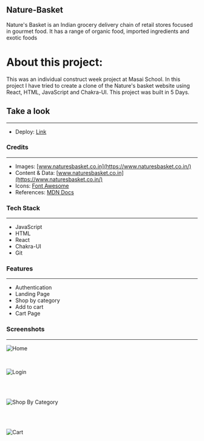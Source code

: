 ## Nature-Basket
Nature's Basket is an Indian grocery delivery chain of retail stores focused in gourmet food. It has a range of organic food, imported ingredients and exotic foods

# About this project:

<p>
This was an individual construct week project at Masai School.
In this project I have tried to create a clone of the Nature's basket website using React, HTML, JavaScript and Chakra-UI.
This project was built in 5 Days. 
</p>

## Take a look

---

- Deploy: [Link](https://nature-basket.vercel.app/)

### Credits

---

- Images: [www.naturesbasket.co.in](https://www.naturesbasket.co.in/)
- Content & Data: [www.naturesbasket.co.in](https://www.naturesbasket.co.in/)
- Icons: [Font Awesome](https://fontawesome.com/)
- References: [MDN Docs](https://developer.mozilla.org/en-US/)


### Tech Stack

---

- JavaScript
- HTML
- React
- Chakra-UI
- Git

### Features

---

- Authentication
- Landing Page 
- Shop by category
- Add to cart
- Cart Page


### Screenshots

---

![Home](https://drive.google.com/file/d/1HpzeoiluYHMQAoTTAmT0Dh1iXXlk391D/view?usp=share_link)

<br/>

![Login](https://drive.google.com/file/d/1lSyNZ5Jub_bESsPmItZ9ICebAxJlxYNB/view)

<br/>
<br/>

![Shop By Category](https://drive.google.com/file/d/1wNNTlU1JcMWKBNwA5fFRjhxdRM6HJKue/view?usp=sharing)

<br/>
<br/>

![Cart](https://drive.google.com/file/d/1KAjgpsFg2vleGP-JxlHkwh1fiIZl2W8K/view?usp=sharing)

<br/>
<br/>



